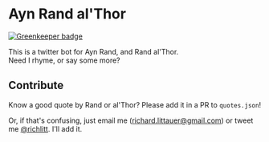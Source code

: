 # Ayn Rand al'Thor

[![Greenkeeper badge](https://badges.greenkeeper.io/RichardLitt/aynrandalthor.svg)](https://greenkeeper.io/)

This is a twitter bot for Ayn Rand, and Rand al'Thor.  
Need I rhyme, or say some more?

## Contribute

Know a good quote by Rand or al'Thor? Please add it in a PR to `quotes.json`!

Or, if that's confusing, just email me (richard.littauer@gmail.com) or tweet me [@richlitt](https://twitter.com/richlitt). I'll add it.
